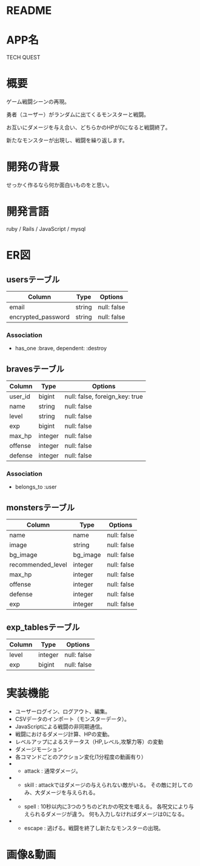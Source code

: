 # README

# APP名
TECH QUEST

# 概要
ゲーム戦闘シーンの再現。

勇者（ユーザー）がランダムに出てくるモンスターと戦闘。

お互いにダメージを与え合い、どちらかのHPが0になると戦闘終了。

新たなモンスターが出現し、戦闘を繰り返します。

# 開発の背景
せっかく作るなら何か面白いものをと思い。


# 開発言語
ruby / Rails / JavaScript / mysql 

# ER図

## usersテーブル
|Column|Type|Options|
|------|----|-------|
|email|string|null: false|
|encrypted_password|string|null: false|

### Association
- has_one :brave, dependent: :destroy 

## bravesテーブル
|Column|Type|Options|
|------|----|-------|
|user_id|bigint|null: false, foreign_key: true|
|name|string|null: false|
|level|string|null: false|
|exp|bigint|null: false|
|max_hp|integer|null: false|
|offense|integer|null: false|
|defense|integer|null: false|

### Association
- belongs_to :user

## monstersテーブル
|Column|Type|Options|
|------|----|-------|
|name|name|null: false|
|image|string|null: false|
|bg_image|bg_image|null: false|
|recommended_level|integer|null: false|
|max_hp|integer|null: false|
|offense|integer|null: false|
|defense|integer|null: false|
|exp|integer|null: false|

## exp_tablesテーブル
|Column|Type|Options|
|------|----|-------|
|level|integer|null: false|
|exp|bigint|null: false|


# 実装機能
- ユーザーログイン、ログアウト、編集。
- CSVデータのインポート（モンスターデータ）。
- JavaScriptによる戦闘の非同期通信。
- 戦闘におけるダメージ計算、HPの変動。
- レベルアップによるステータス（HP,レベル,攻撃力等）の変動
- ダメージモーション
- 各コマンドごとのアクション変化(1分程度の動画有り）
- - attack : 通常ダメージ。
- - skill  : attackではダメージの与えられない敵がいる。
             その敵に対してのみ、大ダメージを与えられる。
- - spell  : 10秒以内に3つのうちのどれかの呪文を唱える。
             各呪文により与えられるダメージが違う。
             何も入力しなければダメージは0になる。
- - escape : 逃げる。戦闘を終了し新たなモンスターの出現。

# 画像&動画






